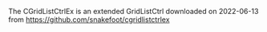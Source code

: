 The CGridListCtrlEx is an extended GridListCtrl downloaded on 2022-06-13 from
https://github.com/snakefoot/cgridlistctrlex
